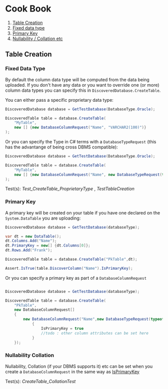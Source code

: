 # Cook Book

1. [Table Creation](#table-creation)
  1. [Fixed data type](#fixed-data-type)
  1. [Primary Key](#primary-key)
  1. [Nullability / Collation etc](#nullability-collation)

## Table Creation

### Fixed Data Type

By default the column data type will be computed from the data being uploaded.  If you don't have any data or you want to override one (or more) column data types you can specify this in `DiscoveredDatabase.CreateTable`.

You can either pass a specific proprietary data type:

```csharp
DiscoveredDatabase database = GetTestDatabase(DatabaseType.Oracle);

DiscoveredTable table = database.CreateTable(
	"MyTable",
	new [] {new DatabaseColumnRequest("Name", "VARCHAR2(100)")}
);

```

Or you can specify the Type in C# terms with a `DatabaseTypeRequest` (this has the advantange of being cross DBMS compatible):
```csharp
DiscoveredDatabase database = GetTestDatabase(DatabaseType.Oracle);

DiscoveredTable table = database.CreateTable(
	"MyTable",
	new [] {new DatabaseColumnRequest("Name", new DatabaseTypeRequest(typeof(string),10))}
);
```

Test(s): _Test_CreateTable_ProprietaryType_ , _TestTableCreation_

### Primary Key
A primary key will be created on your table if you have one declared on the `System.DataTable` you are uploading:

```csharp
DiscoveredDatabase database = GetTestDatabase(databaseType);

var dt = new DataTable();
dt.Columns.Add("Name");
dt.PrimaryKey = new[] {dt.Columns[0]};
dt.Rows.Add("Frank");

DiscoveredTable table = database.CreateTable("PkTable",dt);

Assert.IsTrue(table.DiscoverColumn("Name").IsPrimaryKey);
```


Or you can specify a primary key as part of a `DatabaseColumnRequest`

```csharp

DiscoveredDatabase database = GetTestDatabase(databaseType);

DiscoveredTable table = database.CreateTable(
	"PkTable",
	new DatabaseColumnRequest[]
	{
		new DatabaseColumnRequest("Name",new DatabaseTypeRequest(typeof(string),10))
			{
				IsPrimaryKey = true
				//todo : other column attributes can be set here
			}
	});
```

### Nullability Collation

Nullability, Collation (if your DBMS supports it) etc can be set when you create a `DatabaseColumnRequest` in the same way as [IsPrimaryKey](#primary-key)

Test(s): _CreateTable_CollationTest_
